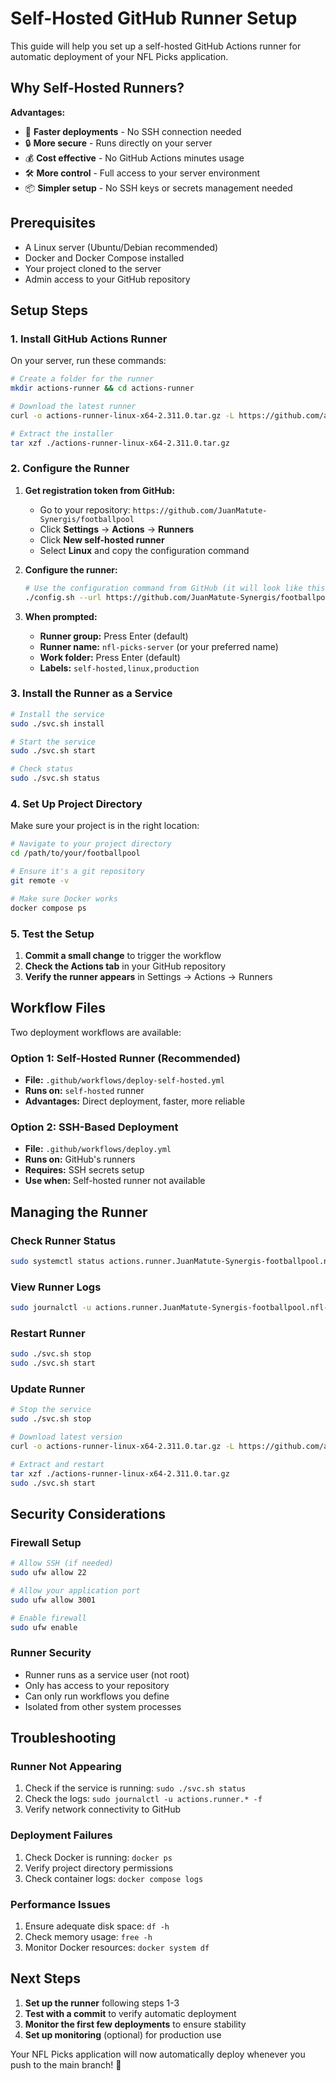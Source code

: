 # Self-Hosted GitHub Runner Setup

This guide will help you set up a self-hosted GitHub Actions runner for automatic deployment of your NFL Picks application.

## Why Self-Hosted Runners?

**Advantages:**
- 🚀 **Faster deployments** - No SSH connection needed
- 🔒 **More secure** - Runs directly on your server
- 💰 **Cost effective** - No GitHub Actions minutes usage
- 🛠️ **More control** - Full access to your server environment
- 📦 **Simpler setup** - No SSH keys or secrets management needed

## Prerequisites

- A Linux server (Ubuntu/Debian recommended)
- Docker and Docker Compose installed
- Your project cloned to the server
- Admin access to your GitHub repository

## Setup Steps

### 1. Install GitHub Actions Runner

On your server, run these commands:

```bash
# Create a folder for the runner
mkdir actions-runner && cd actions-runner

# Download the latest runner
curl -o actions-runner-linux-x64-2.311.0.tar.gz -L https://github.com/actions/runner/releases/download/v2.311.0/actions-runner-linux-x64-2.311.0.tar.gz

# Extract the installer
tar xzf ./actions-runner-linux-x64-2.311.0.tar.gz
```

### 2. Configure the Runner

1. **Get registration token from GitHub:**
   - Go to your repository: `https://github.com/JuanMatute-Synergis/footballpool`
   - Click **Settings** → **Actions** → **Runners**
   - Click **New self-hosted runner**
   - Select **Linux** and copy the configuration command

2. **Configure the runner:**
   ```bash
   # Use the configuration command from GitHub (it will look like this):
   ./config.sh --url https://github.com/JuanMatute-Synergis/footballpool --token YOUR_TOKEN_HERE
   ```

3. **When prompted:**
   - **Runner group:** Press Enter (default)
   - **Runner name:** `nfl-picks-server` (or your preferred name)
   - **Work folder:** Press Enter (default)
   - **Labels:** `self-hosted,linux,production`

### 3. Install the Runner as a Service

```bash
# Install the service
sudo ./svc.sh install

# Start the service
sudo ./svc.sh start

# Check status
sudo ./svc.sh status
```

### 4. Set Up Project Directory

Make sure your project is in the right location:

```bash
# Navigate to your project directory
cd /path/to/your/footballpool

# Ensure it's a git repository
git remote -v

# Make sure Docker works
docker compose ps
```

### 5. Test the Setup

1. **Commit a small change** to trigger the workflow
2. **Check the Actions tab** in your GitHub repository
3. **Verify the runner appears** in Settings → Actions → Runners

## Workflow Files

Two deployment workflows are available:

### Option 1: Self-Hosted Runner (Recommended)
- **File:** `.github/workflows/deploy-self-hosted.yml`
- **Runs on:** `self-hosted` runner
- **Advantages:** Direct deployment, faster, more reliable

### Option 2: SSH-Based Deployment
- **File:** `.github/workflows/deploy.yml` 
- **Runs on:** GitHub's runners
- **Requires:** SSH secrets setup
- **Use when:** Self-hosted runner not available

## Managing the Runner

### Check Runner Status
```bash
sudo systemctl status actions.runner.JuanMatute-Synergis-footballpool.nfl-picks-server.service
```

### View Runner Logs
```bash
sudo journalctl -u actions.runner.JuanMatute-Synergis-footballpool.nfl-picks-server.service -f
```

### Restart Runner
```bash
sudo ./svc.sh stop
sudo ./svc.sh start
```

### Update Runner
```bash
# Stop the service
sudo ./svc.sh stop

# Download latest version
curl -o actions-runner-linux-x64-2.311.0.tar.gz -L https://github.com/actions/runner/releases/download/v2.311.0/actions-runner-linux-x64-2.311.0.tar.gz

# Extract and restart
tar xzf ./actions-runner-linux-x64-2.311.0.tar.gz
sudo ./svc.sh start
```

## Security Considerations

### Firewall Setup
```bash
# Allow SSH (if needed)
sudo ufw allow 22

# Allow your application port
sudo ufw allow 3001

# Enable firewall
sudo ufw enable
```

### Runner Security
- Runner runs as a service user (not root)
- Only has access to your repository
- Can only run workflows you define
- Isolated from other system processes

## Troubleshooting

### Runner Not Appearing
1. Check if the service is running: `sudo ./svc.sh status`
2. Check the logs: `sudo journalctl -u actions.runner.* -f`
3. Verify network connectivity to GitHub

### Deployment Failures
1. Check Docker is running: `docker ps`
2. Verify project directory permissions
3. Check container logs: `docker compose logs`

### Performance Issues
1. Ensure adequate disk space: `df -h`
2. Check memory usage: `free -h`
3. Monitor Docker resources: `docker system df`

## Next Steps

1. **Set up the runner** following steps 1-3
2. **Test with a commit** to verify automatic deployment
3. **Monitor the first few deployments** to ensure stability
4. **Set up monitoring** (optional) for production use

Your NFL Picks application will now automatically deploy whenever you push to the main branch! 🚀
